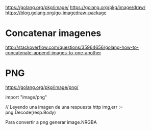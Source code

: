 https://golang.org/pkg/image/
https://golang.org/pkg/image/draw/
https://blog.golang.org/go-imagedraw-package

# Concatenar imagenes
http://stackoverflow.com/questions/35964656/golang-how-to-concatenate-append-images-to-one-another

# PNG
https://golang.org/pkg/image/png/

import "image/png"

// Leyendo una imagen de una respuesta http
img,err := png.Decode(resp.Body)

Para convertir a png generar image.NRGBA
